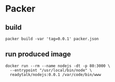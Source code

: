 # Packer
## build
```
packer build -var 'tag=0.0.1' packer.json
```

## run produced image
```
docker run --rm --name nodejs -dt -p 80:3000 \
  --entrypoint "/usr/local/bin/node" \
  readytalk/nodejs:0.0.1 /var/code/bin/www
```

